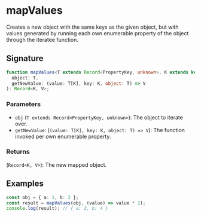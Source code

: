 # mapValues

Creates a new object with the same keys as the given object, but with values generated
by running each own enumerable property of the object through the iteratee function.

## Signature

```typescript
function mapValues<T extends Record<PropertyKey, unknown>, K extends keyof T, V>(
  object: T,
  getNewValue: (value: T[K], key: K, object: T) => V
): Record<K, V>;
```

### Parameters

- `obj` (`T extends Record<PropertyKey, unknown>`): The object to iterate over.
- `getNewValue`: (`(value: T[K], key: K, object: T) => V`): The function invoked per own enumerable property.

### Returns

(`Record<K, V>`): The new mapped object.

## Examples

```typescript
const obj = { a: 1, b: 2 };
const result = mapValues(obj, (value) => value * 2);
console.log(result); // { a: 2, b: 4 }
```
